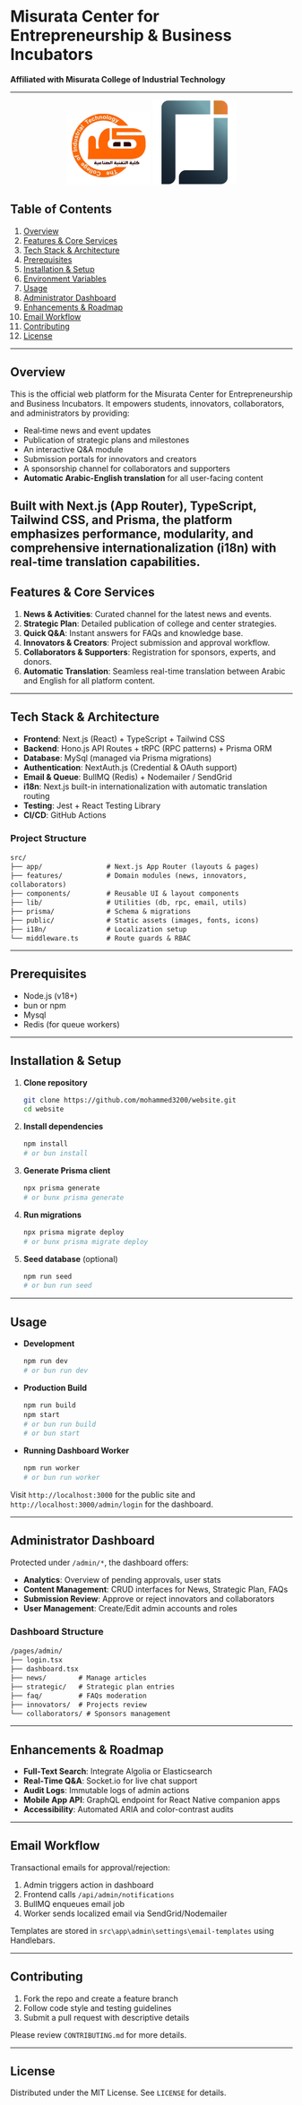 # Misurata Center for Entrepreneurship & Business Incubators

**Affiliated with Misurata College of Industrial Technology**

---

<p align="center">
  <img src="./public/assets/icons/college.png" alt="Misurata College Logo" width="150" />
  <img src="./public/assets/icons/logo.svg" alt="Misurata Center for Entrepreneurship & Business Incubators Logo" width="150" />
</p>

## Table of Contents
1. [Overview](#overview)
2. [Features & Core Services](#features--core-services)
3. [Tech Stack & Architecture](#tech-stack--architecture)
4. [Prerequisites](#prerequisites)
5. [Installation & Setup](#installation--setup)
6. [Environment Variables](#environment-variables)
7. [Usage](#usage)
8. [Administrator Dashboard](#administrator-dashboard)
9. [Enhancements & Roadmap](#enhancements--roadmap)
10. [Email Workflow](#email-workflow)
11. [Contributing](#contributing)
12. [License](#license)

---

## Overview
This is the official web platform for the Misurata Center for Entrepreneurship and Business Incubators. It empowers students, innovators, collaborators, and administrators by providing:
- Real‑time news and event updates
- Publication of strategic plans and milestones
- An interactive Q&A module
- Submission portals for innovators and creators
- A sponsorship channel for collaborators and supporters
- **Automatic Arabic-English translation** for all user-facing content

Built with Next.js (App Router), TypeScript, Tailwind CSS, and Prisma, the platform emphasizes performance, modularity, and comprehensive internationalization (i18n) with real-time translation capabilities.
---

## Features & Core Services
1. **News & Activities**: Curated channel for the latest news and events.
2. **Strategic Plan**: Detailed publication of college and center strategies.
3. **Quick Q&A**: Instant answers for FAQs and knowledge base.
4. **Innovators & Creators**: Project submission and approval workflow.
5. **Collaborators & Supporters**: Registration for sponsors, experts, and donors.
6. **Automatic Translation**: Seamless real-time translation between Arabic and English for all platform content.

---

## Tech Stack & Architecture
- **Frontend**: Next.js (React) + TypeScript + Tailwind CSS
- **Backend**: Hono.js API Routes + tRPC (RPC patterns) + Prisma ORM
- **Database**: MySql (managed via Prisma migrations)
- **Authentication**: NextAuth.js (Credential & OAuth support)
- **Email & Queue**: BullMQ (Redis) + Nodemailer / SendGrid
- **i18n**: Next.js built-in internationalization with automatic translation routing
- **Testing**: Jest + React Testing Library
- **CI/CD**: GitHub Actions

### Project Structure
```
src/
├── app/                # Next.js App Router (layouts & pages)
├── features/           # Domain modules (news, innovators, collaborators)
├── components/         # Reusable UI & layout components
├── lib/                # Utilities (db, rpc, email, utils)
├── prisma/             # Schema & migrations
├── public/             # Static assets (images, fonts, icons)
├── i18n/               # Localization setup
└── middleware.ts       # Route guards & RBAC
```

---

## Prerequisites
- Node.js (v18+)
- bun or npm
- Mysql
- Redis (for queue workers)

---

## Installation & Setup
1. **Clone repository**
   ```bash
   git clone https://github.com/mohammed3200/website.git
   cd website
   ```
2. **Install dependencies**
   ```bash
   npm install
   # or bun install
   ```
3. **Generate Prisma client**
   ```bash
   npx prisma generate
   # or bunx prisma generate
   ```
4. **Run migrations**
   ```bash
   npx prisma migrate deploy
   # or bunx prisma migrate deploy
   ```
5. **Seed database** (optional)
   ```bash
   npm run seed
   # or bun run seed
   ```

---

## Usage
- **Development**
  ```bash
  npm run dev
  # or bun run dev
  ```
- **Production Build**
  ```bash
  npm run build
  npm start
  # or bun run build
  # or bun start
  ```
- **Running Dashboard Worker**
  ```bash
  npm run worker
  # or bun run worker
  ```

Visit `http://localhost:3000` for the public site and `http://localhost:3000/admin/login` for the dashboard.

---

## Administrator Dashboard
Protected under `/admin/*`, the dashboard offers:
- **Analytics**: Overview of pending approvals, user stats
- **Content Management**: CRUD interfaces for News, Strategic Plan, FAQs
- **Submission Review**: Approve or reject innovators and collaborators
- **User Management**: Create/Edit admin accounts and roles

### Dashboard Structure
```
/pages/admin/
├── login.tsx
├── dashboard.tsx
├── news/        # Manage articles
├── strategic/   # Strategic plan entries
├── faq/         # FAQs moderation
├── innovators/  # Projects review
└── collaborators/ # Sponsors management
```

---

## Enhancements & Roadmap
- **Full‑Text Search**: Integrate Algolia or Elasticsearch
- **Real‑Time Q&A**: Socket.io for live chat support
- **Audit Logs**: Immutable logs of admin actions
- **Mobile App API**: GraphQL endpoint for React Native companion apps
- **Accessibility**: Automated ARIA and color-contrast audits

---

## Email Workflow
Transactional emails for approval/rejection:
1. Admin triggers action in dashboard
2. Frontend calls `/api/admin/notifications`
3. BullMQ enqueues email job
4. Worker sends localized email via SendGrid/Nodemailer

Templates are stored in `src\app\admin\settings\email-templates` using Handlebars.

---

## Contributing
1. Fork the repo and create a feature branch
2. Follow code style and testing guidelines
3. Submit a pull request with descriptive details

Please review `CONTRIBUTING.md` for more details.

---

## License
Distributed under the MIT License. See `LICENSE` for details.
